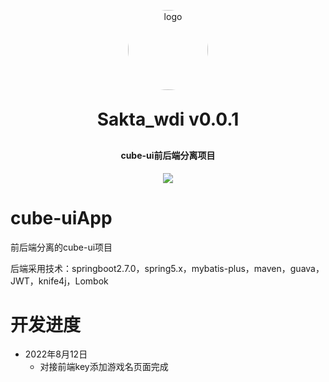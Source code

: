 

<p align="center">
	<img alt="logo" src="https://s1.328888.xyz/2022/07/26/DV3J6.png" style="width:128px;border-radius:68px">
</p>
<h1 align="center" style="margin: 30px 0 30px; font-weight: bold;">Sakta_wdi v0.0.1</h1>
<h4 align="center">cube-ui前后端分离项目</h4>
<p align="center">
	<a href="https://github.com/Saktawdi"><img src="https://img.shields.io/badge/java-%E5%90%8E%E7%AB%AF-important"></a>
</p>

# cube-uiApp

前后端分离的cube-ui项目

后端采用技术：springboot2.7.0，spring5.x，mybatis-plus，maven，guava，JWT，knife4j，Lombok

# 开发进度

- 2022年8月12日
  - 对接前端key添加游戏名页面完成